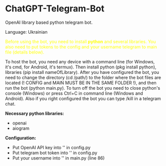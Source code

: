 # ChatGPT-Telegram-Bot
OpenAI library based python telegram bot. 

Language: Ukrainian

<span style="color: yellow;">Before using the bot, you need to install **python** and several libraries.
You also need to put tokens to the config and your username telegram to main file (details below).</span>

To host the bot, you need any device with a command line (for Windows, it's cmd, for Android, it's termux). Then install python (pkg install python), libraries (pip install nameOfLibrary). After you have configured the bot, you need to change the directory (cd /path/) to the folder where the bot files are located (! CONFIG and MAIN MUST BE IN THE SAME FOLDER !), and then run the bot (python main.py).
To turn off the bot you need to close python's console (Windows) or press Ctrl+C in command line (Windows and Android). Also if you right configured the bot you can type /kill in a telegram chat.

**Necessary python libraries:**
- openai
- aiogram

**Configuration:**
- Put OpenAI API key into '' in config.py
- Put telegram bot token into '' in config.py
- Put your username into '' in main.py (line 86)